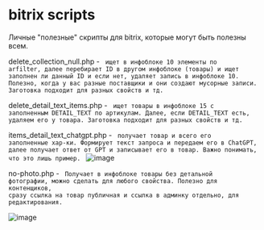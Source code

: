 # bitrix scripts
Личные "полезные" скрипты для bitrix, которые могут быть полезны всем.


delete_collection_null.php - 
<code>
ищет в инфоблоке 10 элементы по arfilter, далее перебирает ID в другом инфоблоке (товары) и ищет заполнен ли данный ID и если нет, удаляет запись в инфоблоке 10.
Полезно, когда у вас разные поставщики и они создают мусорные записи.
Заготовка подходит для разных свойств и тд.
</code>

delete_detail_text_items.php - 
<code>
ищет товары в инфоблоке 15 с заполненным DETAIL_TEXT по артикулам. Далее, если DETAIL_TEXT есть, удаляем его у товара.
Заготовка подходит для разных свойств и тд.
</code>

items_detail_text_chatgpt.php - 
<code>
получает товар и всего его заполненные хар-ки. Формирует текст запроса и передаем его в ChatGPT, далее получает ответ от GPT и записывает его в товар. Важно понимать, что это лишь пример.
</code>
![image](https://github.com/s0rkin/bitrix_scripts/assets/12657938/54e08268-175f-46d4-ac97-497fdba4ab26)

no-photo.php - 
<code>
  Получает в инфоблоке товары без детальной фотографии, можно сделать для любого свойства. Полезно для контенщиков, сразу ссылка на товар публичная и ссылка в админку отдельно, для редактирования.
</code>

![image](https://github.com/s0rkin/bitrix_scripts/assets/12657938/7dd52807-1559-4b0d-b364-820a4366e6ee)

